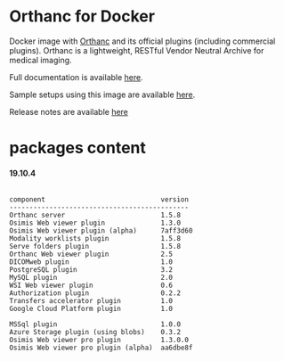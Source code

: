 # Orthanc for Docker
Docker image with [Orthanc](http://www.orthanc-server.com/) and its official plugins (including commercial plugins). Orthanc is a lightweight, RESTful Vendor Neutral Archive for medical imaging.

Full documentation is available [here](https://osimis.atlassian.net/wiki/spaces/OKB/pages/26738689/How+to+use+osimis+orthanc+Docker+images).

Sample setups using this image are available [here](https://bitbucket.org/osimis/orthanc-setup-samples/).

Release notes are available [here](https://bitbucket.org/osimis/orthanc-builder/src/master/release-notes-docker-images.txt)


# packages content

#### 19.10.4
```

component                             version
---------------------------------------------
Orthanc server                        1.5.8
Osimis Web viewer plugin              1.3.0
Osimis Web viewer plugin (alpha)      7aff3d60
Modality worklists plugin             1.5.8
Serve folders plugin                  1.5.8
Orthanc Web viewer plugin             2.5
DICOMweb plugin                       1.0
PostgreSQL plugin                     3.2
MySQL plugin                          2.0
WSI Web viewer plugin                 0.6
Authorization plugin                  0.2.2
Transfers accelerator plugin          1.0
Google Cloud Platform plugin          1.0

MSSql plugin                          1.0.0
Azure Storage plugin (using blobs)    0.3.2
Osimis Web viewer pro plugin          1.3.0.0
Osimis Web viewer pro plugin (alpha)  aa6dbe8f
```

